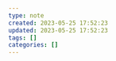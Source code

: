 ```yaml
---
type: note
created: 2023-05-25 17:52:23
updated: 2023-05-25 17:52:23
tags: []
categories: []
---
```

